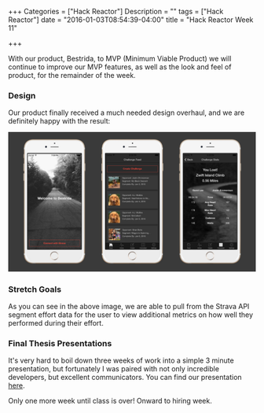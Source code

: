 +++
Categories = ["Hack Reactor"]
Description = ""
tags = ["Hack Reactor"]
date = "2016-01-03T08:54:39-04:00"
title = "Hack Reactor Week 11"

+++

With our product, Bestrida, to MVP (Minimum Viable Product) we will continue to improve our MVP features, as well as the look and feel of product, for the remainder of the week.

### Design

Our product finally received a much needed design overhaul, and we are definitely happy with the result:

![Bestrida](/img/bestrida.jpg)

### Stretch Goals

As you can see in the above image, we are able to pull from the Strava API segment effort data for the user to view additional metrics on how well they performed during their effort.

### Final Thesis Presentations

It's very hard to boil down three weeks of work into a simple 3 minute presentation, but fortunately I was paired with not only incredible developers, but excellent communicators. You can find our presentation [here](https://www.youtube.com/watch?v=sw_mcAhgQo4).

Only one more week until class is over! Onward to hiring week.
